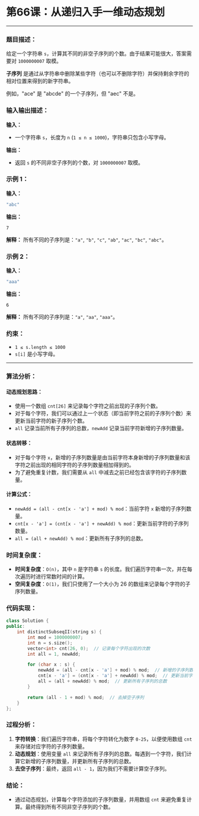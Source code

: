 # 第66课：从递归入手一维动态规划

------

### 题目描述：

给定一个字符串 `s`，计算其不同的非空子序列的个数。由于结果可能很大，答案需要对 `1000000007` 取模。

**子序列** 是通过从字符串中删除某些字符（也可以不删除字符）并保持剩余字符的相对位置来得到的新字符串。

例如，"ace" 是 "abcde" 的一个子序列，但 "aec" 不是。

### 输入输出描述：

**输入：**

- 一个字符串 `s`，长度为 `n` (`1 ≤ n ≤ 1000`)，字符串只包含小写字母。

**输出：**

- 返回 `s` 的不同非空子序列的个数，对 `1000000007` 取模。

### 示例 1：

**输入：**

```cpp
"abc"
```

**输出：**

```
7
```

**解释：** 所有不同的子序列是：`"a"`, `"b"`, `"c"`, `"ab"`, `"ac"`, `"bc"`, `"abc"`。

### 示例 2：

**输入：**

```cpp
"aaa"
```

**输出：**

```
6
```

**解释：** 所有不同的子序列是：`"a"`, `"aa"`, `"aaa"`。

### 约束：

- `1 ≤ s.length ≤ 1000`
- `s[i]` 是小写字母。

------

### 算法分析：

#### 动态规划思路：

- 使用一个数组 `cnt[26]` 来记录每个字符之前出现的子序列个数。
- 对于每个字符，我们可以通过上一个状态（即当前字符之前的子序列个数）来更新当前字符的新子序列个数。
- `all` 记录当前所有子序列的总数，`newAdd` 记录当前字符新增的子序列数量。

#### 状态转移：

- 对于每个字符 `x`，新增的子序列数量是由当前字符本身新增的子序列数量和该字符之前出现的相同字符的子序列数量相加得到的。
- 为了避免重复计数，我们需要从 `all` 中减去之前已经包含该字符的子序列数量。

#### 计算公式：

- `newAdd = (all - cnt[x - 'a'] + mod) % mod`：当前字符 `x` 新增的子序列数量。
- `cnt[x - 'a'] = (cnt[x - 'a'] + newAdd) % mod`：更新当前字符的子序列数量。
- `all = (all + newAdd) % mod`：更新所有子序列的总数。

### 时间复杂度：

- **时间复杂度**：`O(n)`，其中 `n` 是字符串 `s` 的长度。我们遍历字符串一次，并在每次遍历时进行常数时间的计算。
- **空间复杂度**：`O(1)`，我们只使用了一个大小为 26 的数组来记录每个字符的子序列数量。

### 代码实现：

```cpp
class Solution {
public:
    int distinctSubseqII(string s) {
        int mod = 1000000007;
        int n = s.size();
        vector<int> cnt(26, 0);  // 记录每个字符出现的次数
        int all = 1, newAdd;

        for (char x : s) {
            newAdd = (all - cnt[x - 'a'] + mod) % mod;  // 新增的子序列数量
            cnt[x - 'a'] = (cnt[x - 'a'] + newAdd) % mod;  // 更新当前字符的子序列数量
            all = (all + newAdd) % mod;  // 更新所有子序列的总数
        }

        return (all - 1 + mod) % mod;  // 去掉空子序列
    }
};
```

### 过程分析：

1. **字符转换**：我们遍历字符串，将每个字符转化为数字 `0-25`，以便使用数组 `cnt` 来存储对应字符的子序列数量。
2. **动态规划**：使用变量 `all` 来记录所有子序列的总数。每遇到一个字符，我们计算它新增的子序列数量，并更新所有子序列的总数。
3. **去空子序列**：最终，返回 `all - 1`，因为我们不需要计算空子序列。

### 结论：

- 通过动态规划，计算每个字符添加的子序列数量，并用数组 `cnt` 来避免重复计算。最终得到所有不同非空子序列的个数。